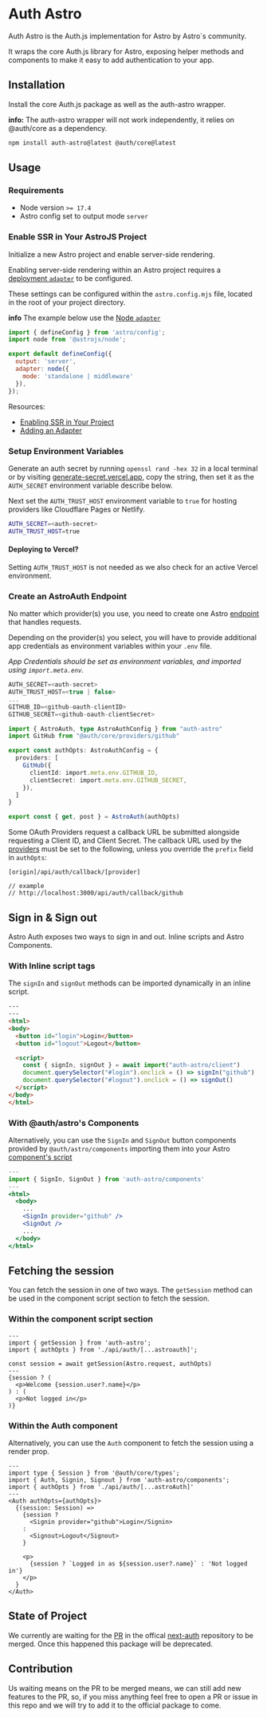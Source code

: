 # Auth Astro

Auth Astro is the Auth.js implementation for Astro by Astro´s community. 

It wraps the core Auth.js library for Astro, exposing helper methods and components to make it easy to add authentication to your app.

## Installation

Install the core Auth.js package as well as the auth-astro wrapper.

**info:** The auth-astro wrapper will not work independently, it relies on @auth/core as a dependency.

```bash
npm install auth-astro@latest @auth/core@latest
```

## Usage

### Requirements
- Node version `>= 17.4`
- Astro config set to output mode `server`

### Enable SSR in Your AstroJS Project

Initialize a new Astro project and enable server-side rendering.

Enabling server-side rendering within an Astro project requires a [deployment `adapter`](https://docs.astro.build/en/guides/deploy/) to be configured.

These settings can be configured within the `astro.config.mjs` file, located in the root of your project directory.

**info** The example below use the [Node `adapter`](https://docs.astro.build/en/guides/integrations-guide/node/#overview)

```js title="astro.config.mjs"
import { defineConfig } from 'astro/config';
import node from '@astrojs/node';

export default defineConfig({
  output: 'server',
  adapter: node({
    mode: 'standalone | middleware'
  }),
});
```

Resources:
- [Enabling SSR in Your Project](https://docs.astro.build/en/guides/server-side-rendering/#enabling-ssr-in-your-project)
- [Adding an Adapter](https://docs.astro.build/en/guides/server-side-rendering/#adding-an-adapter)

### Setup Environment Variables

Generate an auth secret by running `openssl rand -hex 32` in a local terminal or by visiting [generate-secret.vercel.app](https://generate-secret.vercel.app/32), copy the string, then set it as the `AUTH_SECRET` environment variable describe below.

Next set the `AUTH_TRUST_HOST` environment variable to `true` for hosting providers like Cloudflare Pages or Netlify.
```sh
AUTH_SECRET=<auth-secret>
AUTH_TRUST_HOST=true
```

#### Deploying to Vercel?
Setting `AUTH_TRUST_HOST` is not needed as we also check for an active Vercel environment.

### Create an AstroAuth Endpoint

No matter which provider(s) you use, you need to create one Astro [endpoint](https://docs.astro.build/en/core-concepts/endpoints/) that handles requests. 

Depending on the provider(s) you select, you will have to provide additional app credentials as environment variables within your `.env` file.

*App Credentials should be set as environment variables, and imported using `import.meta.env`.*

```ts title=".env"
AUTH_SECRET=<auth-secret>
AUTH_TRUST_HOST=<true | false>
...
GITHUB_ID=<github-oauth-clientID>
GITHUB_SECRET=<github-oauth-clientSecret>
```

```ts title="src/pages/api/auth/[...astroauth].ts"
import { AstroAuth, type AstroAuthConfig } from "auth-astro"
import GitHub from "@auth/core/providers/github"

export const authOpts: AstroAuthConfig = {
  providers: [
    GitHub({
      clientId: import.meta.env.GITHUB_ID,
      clientSecret: import.meta.env.GITHUB_SECRET,
    }),
  ]
}

export const { get, post } = AstroAuth(authOpts)
```
Some OAuth Providers request a callback URL be submitted alongside requesting a Client ID, and Client Secret. 
The callback URL used by the [providers](https://authjs.dev/reference/core/modules/providers) must be set to the following, unless you override the `prefix` field in `authOpts`:
```
[origin]/api/auth/callback/[provider]

// example
// http://localhost:3000/api/auth/callback/github
```



## Sign in & Sign out

Astro Auth exposes two ways to sign in and out. Inline scripts and Astro Components.

### With Inline script tags

The `signIn` and `signOut` methods can be imported dynamically in an inline script.

```html
---
---
<html>
<body>
  <button id="login">Login</button>
  <button id="logout">Logout</button>

  <script>
    const { signIn, signOut } = await import("auth-astro/client")
    document.querySelector("#login").onclick = () => signIn("github")
    document.querySelector("#logout").onclick = () => signOut()
  </script>
</body>
</html>
```
### With @auth/astro's Components

Alternatively, you can use the `SignIn` and `SignOut` button components provided by `@auth/astro/components` importing them into your Astro [component's script](https://docs.astro.build/en/core-concepts/astro-components/#the-component-script) 

```jsx
---
import { SignIn, SignOut } from 'auth-astro/components'
---
<html>
  <body>
    ...
    <SignIn provider="github" />
    <SignOut />
    ...
  </body>
</html>
```

## Fetching the session

You can fetch the session in one of two ways. The `getSession` method can be used in the component script section to fetch the session.

### Within the component script section

```tsx title="src/pages/index.astro"
---
import { getSession } from 'auth-astro';
import { authOpts } from './api/auth/[...astroauth]';

const session = await getSession(Astro.request, authOpts)
---
{session ? (
  <p>Welcome {session.user?.name}</p>
) : (
  <p>Not logged in</p>
)}
```
### Within the Auth component

Alternatively, you can use the `Auth` component to fetch the session using a render prop.

```tsx title="src/pages/index.astro"
---
import type { Session } from '@auth/core/types';
import { Auth, Signin, Signout } from 'auth-astro/components';
import { authOpts } from './api/auth/[...astroAuth]'
---
<Auth authOpts={authOpts}>
  {(session: Session) => 
    {session ? 
      <Signin provider="github">Login</Signin>
    :
      <Signout>Logout</Signout>
    }

    <p>
      {session ? `Logged in as ${session.user?.name}` : 'Not logged in'}
    </p>
  }
</Auth>
```

## State of Project

We currently are waiting for the [PR](https://github.com/nextauthjs/next-auth/pull/6463) in the offical [next-auth](https://github.com/nextauthjs/next-auth/) repository to be merged. Once this happened this package will be deprecated. 

## Contribution
Us waiting means on the PR to be merged means, we can still add new features to the PR, so, if you miss anything feel free to open a PR or issue in this repo and we will try to add it to the official package to come.
